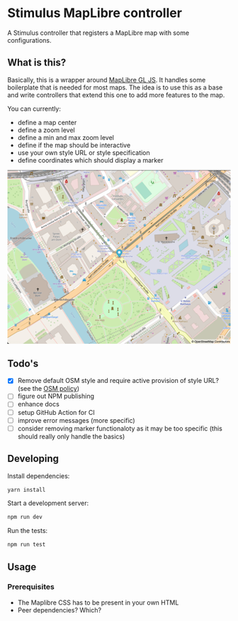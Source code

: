# Stimulus MapLibre controller

A Stimulus controller that registers a MapLibre map with some configurations.

## What is this?

Basically, this is a wrapper around [MapLibre GL JS](https://maplibre.org/maplibre-gl-js-docs/api/). It handles some boilerplate that is needed for most maps. The idea is to use this as a base and write controllers that extend this one to add more features to the map.

You can currently:

- define a map center
- define a zoom level
- define a min and max zoom level
- define if the map should be interactive
- use your own style URL or style specification
- define coordinates which should display a marker

![Stimulus MapLibre hero image](/images/stimulus-maplibre-hero.png)

## Todo's

- [x] Remove default OSM style and require active provision of style URL? (see the [OSM policy](https://operations.osmfoundation.org/policies/tiles/))
- [ ] figure out NPM publishing
- [ ] enhance docs
- [ ] setup GitHub Action for CI
- [ ] improve error messages (more specific)
- [ ] consider removing marker functionaloty as it may be too specific (this should really only handle the basics)

## Developing

Install dependencies:

```bash
yarn install
```

Start a development server:

```bash
npm run dev
```

Run the tests:

```bash
npm run test
```

## Usage

### Prerequisites

- The Maplibre CSS has to be present in your own HTML
- Peer dependencies? Which?
